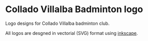 # Collado Villalba Badminton logo

Logo designs for Collado Villalba badminton club.

All logos are desgned in vectorial (SVG) format using [inkscape](https://inkscape.org/).

